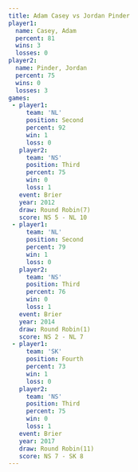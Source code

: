 ```yaml
---
title: Adam Casey vs Jordan Pinder
player1:              
  name: Casey, Adam   
  percent: 81         
  wins: 3             
  losses: 0           
player2:              
  name: Pinder, Jordan
  percent: 75         
  wins: 0             
  losses: 3           
games:
 - player1:          
     team: 'NL'      
     position: Second
     percent: 92     
     win: 1          
     loss: 0         
   player2:         
     team: 'NS'     
     position: Third
     percent: 75    
     win: 0         
     loss: 1        
   event: Brier        
   year: 2012          
   draw: Round Robin(7)
   score: NS 5 - NL 10 
 - player1:          
     team: 'NL'      
     position: Second
     percent: 79     
     win: 1          
     loss: 0         
   player2:         
     team: 'NS'     
     position: Third
     percent: 76    
     win: 0         
     loss: 1        
   event: Brier        
   year: 2014          
   draw: Round Robin(1)
   score: NS 2 - NL 7  
 - player1:          
     team: 'SK'      
     position: Fourth
     percent: 73     
     win: 1          
     loss: 0         
   player2:         
     team: 'NS'     
     position: Third
     percent: 75    
     win: 0         
     loss: 1        
   event: Brier         
   year: 2017           
   draw: Round Robin(11)
   score: NS 7 - SK 8   
---
```

